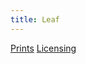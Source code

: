 ```yaml
---
title: Leaf
---
```

[Prints](https://pixels.com/featured/leaf-brady-lane.html)
[Licensing](https://licensing.pixels.com/featured/leaf-brady-lane.html)